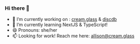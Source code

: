 ### Hi there 👋

- 🔭 I’m currently working on :
 [cream.glass](https://github.com/allilk/cream.glass/tree/next) & [discdb](https://github.com/allilk/discdb)
- 🌱 I’m currently learning NextJS & TypeScript!
- 😄 Pronouns: she/her
- 📫 Looking for work! Reach me here: allison@cream.glass

